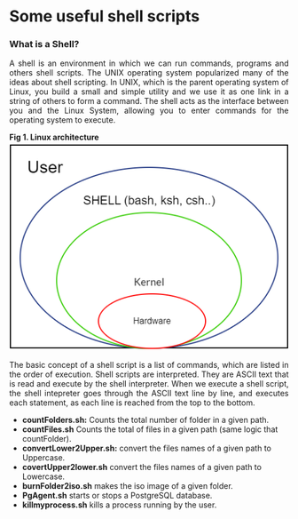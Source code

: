 # Some useful shell scripts

<h3>What is a Shell?</h3>
<p align="justify">
A shell is an environment in which we can run commands, programs and others shell scripts. The UNIX operating system popularized many of the ideas about shell scripting.
In UNIX, which is the parent operating system of Linux, you build a small and simple utility and we use it as one link in a string of others to form a command.
The shell acts as the interface between you and the Linux System, allowing you to enter commands for the operating system to execute.
</p>
<div><b>Fig 1. Linux architecture</b></div>
<img src="images/unix_shells.png"/>
<p align="justify">
The basic concept of a shell script is a list of commands, which are listed in the order of execution.
Shell scripts are interpreted. They are ASCII text that is read and execute by the shell interpreter.
When we execute a shell script, the shell intepreter goes through the ASCII text line by line, and executes each statement, as each line is reached from the top to the bottom.
</p>
<p>
<ul>
<li><b>countFolders.sh:</b> Counts the total number of folder in a given path.</li>
<li><b>countFiles.sh</b> Counts the total of files in a given path (same logic that countFolder).</li>
<li><b>convertLower2Upper.sh:</b> convert the files names of a given path to Uppercase.</li>
<li><b>covertUpper2lower.sh</b> convert the files names of a given path to Lowercase.</li>
<li><b>burnFolder2iso.sh</b> makes the iso image of a given folder.</li>
<li><b>PgAgent.sh</b> starts or stops a PostgreSQL database.</li>
<li><b>killmyprocess.sh</b> kills a process running by the user.</li>
</ul>
</p>

